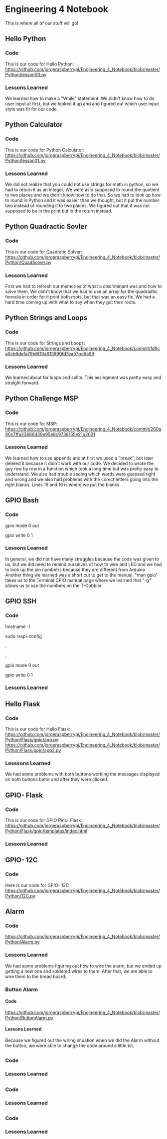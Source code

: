 # Engineering 4 Notebook
This is where all of our stuff will go!


## Hello Python 

### Code
This is our code for Hello Python:  <https://github.com/jorgeraspberrypi/Engineering_4_Notebook/blob/master/Python/lesson00.py>
### Lessons Learned
We learned how to make a "While" statement. We didn't know how to do user input at first, but we looked it up and and figured out which user input style was fit for our code.

## Python Calculator

   ### Code
This is our code for Python Calculator:  <https://github.com/jorgeraspberrypi/Engineering_4_Notebook/blob/master/Python/lesson01.py>
  ### Lessons Learned
We did not realize that you could not use strings for math in python, so we had to return it as an integer. We were aslo supposed to round the quotient to two places and we didn't know how to do that. So we had to look up how to round in Python and it was easier than we thought, but it put the number two instead of rounding it to two places. We figured out that it was not supposed to be in the print but in the return instead.

## Python Quadractic Sovler
### Code
This is our code for Quadratic Solver: <https://github.com/jorgeraspberrypi/Engineering_4_Notebook/blob/master/Python/QuadSolver.py>
### Lessons Learned
First we had to refresh our memories of what a discriminant was and how to solve them. We didn't know that we had to use an array for the quadradtic formula in order for it print both roots, but that was an easy fix. We had a hard time coming up with what to say when they got their roots.                  
 
## Python Strings and Loops
### Code
This is our code for Strings and Loops: <https://github.com/jorgeraspberrypi/Engineering_4_Notebook/commit/fd9ca0cb6defa79b6f10a613690fd7ea57ba6a99>
### Lessons Learned
We learned about for loops and splits. This assingment was pretty easy and straight forward.

## Python Challenge MSP
### Code
This is our code for MSP: <https://github.com/jorgeraspberrypi/Engineering_4_Notebook/commit/260a80c7ffa33686d39e95e8c9736155e21b2031>
### Lessons Learned
We learned how to use appends and at first we used a "break", but later deleted it because it didn't work with our code. We decided to wrote the guy row by row in a function which took a long time but was pretty easy to understand. We also had trouble seeing which words were guessed right and wrong and we also had problems with the corect letters going into the right blanks. Lines 15 and 16 is where we put the blanks.

## GPIO Bash
### Code 
gpio mode 0 out

gpio write 0 1
### Lessons Learned
In general, we did not have many struggles because the code was given to us, but we did need to remind ourselves of how to wire and LED and we had to look up the pin numbetrs because they are different from Arduino. Another thing we learned was a short cut to get to the manual. "man gpio" takes us to the Terminal GPIO manual page where we learned that "-g" allows us to use the numbers on the T-Cobbler.

## GPIO SSH
### Code
hostname -I

sudo raspi-config

.

.

gpio mode 0 out

gpio write 0 1
### Lessons Learned

## Hello Flask
### Code
This is our code for Hello Flask: <https://github.com/jorgeraspberrypi/Engineering_4_Notebook/blob/master/Python/Flask/gpio/app.py>
<https://github.com/jorgeraspberrypi/Engineering_4_Notebook/blob/master/Python/Flask/gpio/app2.py>
### Lesssons Learned
We had some problems with both buttons working the messages displayed on both buttons befor and after they were clicked.

## GPIO- Flask
### Code 
This is our code for GPIO Pins- Flask <https://github.com/jorgeraspberrypi/Engineering_4_Notebook/blob/master/Python/Flask/gpio/templates/index.html>
### Lessons Learned


## GPIO- 12C
### Code
Here is our code for GPIO- 12C <https://github.com/jorgeraspberrypi/Engineering_4_Notebook/blob/master/Python/12C.py>

## Alarm
### Code
<https://github.com/jorgeraspberrypi/Engineering_4_Notebook/blob/master/Python/Alarm.py>
### Lessons Learned
We had some problems figuring out how to wire the alarm, but we ended up getting a new one and soldered wires to them. After that, we are able to wire them to the bread board.
### Button Alarm
#### Code 
<https://github.com/jorgeraspberrypi/Engineering_4_Notebook/blob/master/Python/ButtonAlarm.py>
#### Lessons Learned
Because we figured out the wiring situation when we did the Alarm without the button, we were able to change the code around a little bit.

## 
### Code
### Lessons Learned

## 
### Code
### Lessons Learned

## 
### Code
### Lessons Learned









